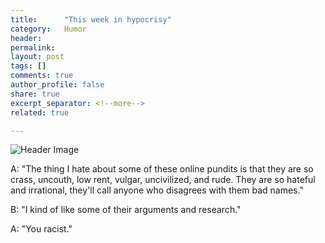 ```yaml
---
title:      "This week in hypocrisy" 
category:   Humor
header:
permalink: 
layout: post
tags: []
comments: true
author_profile: false
share: true
excerpt_separator: <!--more-->
related: true

---
```


![Header Image](http://media.breitbart.com/media/2016/01/coulter-headshot-640x480-640x480.jpg)


A: "The thing I hate about some of these online pundits is that they are so crass, uncouth, low rent, vulgar, uncivilized, and rude. They are so hateful and irrational, they'll call anyone who disagrees with them bad names."

B: "I kind of like some of their arguments and research."

A: "You racist."